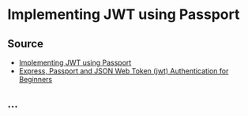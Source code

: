 # Implementing JWT using Passport

## Source

* [Implementing JWT using Passport](https://blog.jscrambler.com/implementing-jwt-using-passport)
* [Express, Passport and JSON Web Token (jwt) Authentication for Beginners](https://jonathanmh.com/express-passport-json-web-token-jwt-authentication-beginners/)



## ...